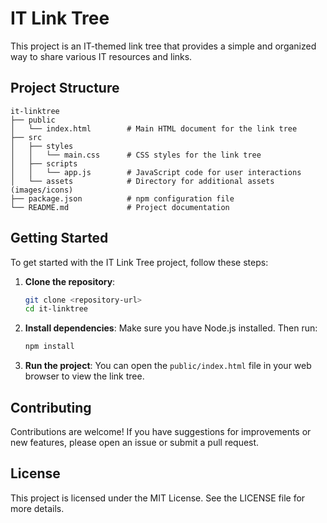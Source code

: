 # IT Link Tree

This project is an IT-themed link tree that provides a simple and organized way to share various IT resources and links. 

## Project Structure

```
it-linktree
├── public
│   └── index.html        # Main HTML document for the link tree
├── src
│   ├── styles
│   │   └── main.css      # CSS styles for the link tree
│   ├── scripts
│   │   └── app.js        # JavaScript code for user interactions
│   └── assets            # Directory for additional assets (images/icons)
├── package.json          # npm configuration file
└── README.md             # Project documentation
```

## Getting Started

To get started with the IT Link Tree project, follow these steps:

1. **Clone the repository**:
   ```bash
   git clone <repository-url>
   cd it-linktree
   ```

2. **Install dependencies**:
   Make sure you have Node.js installed. Then run:
   ```bash
   npm install
   ```

3. **Run the project**:
   You can open the `public/index.html` file in your web browser to view the link tree.

## Contributing

Contributions are welcome! If you have suggestions for improvements or new features, please open an issue or submit a pull request.

## License

This project is licensed under the MIT License. See the LICENSE file for more details.